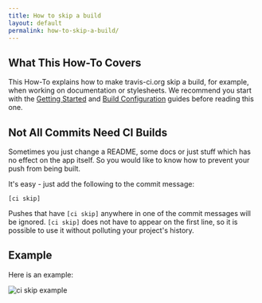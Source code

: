 ```yaml
---
title: How to skip a build
layout: default
permalink: how-to-skip-a-build/
---
```


## What This How-To Covers

This How-To explains how to make travis-ci.org skip a build, for example, when working on documentation or stylesheets. We recommend you start with the [Getting Started](/docs/user/getting-started/) and [Build Configuration](/docs/user/build-configuration/) guides before reading this one.


## Not All Commits Need CI Builds

Sometimes you just change a README, some docs or just stuff which has no effect on the app itself. So you would like to know how to prevent your push from being built.

It's easy - just add the following to the commit message:

    [ci skip]

Pushes that have `[ci skip]` anywhere in one of the commit messages will be ignored. `[ci skip]` does not have to appear on the first line,
so it is possible to use it without polluting your project's history.


## Example

Here is an example:

![ci skip example](https://img.skitch.com/20111013-pu5e4gijiw4416m4y4uc29fxwa.jpg)

